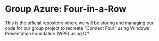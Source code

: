 # Group Azure: Four-in-a-Row

This is the official repository where we will be storing and managing our code for our group project to recreate "Connect Four" using Windows Presentation Foundation (WPF) using C#
